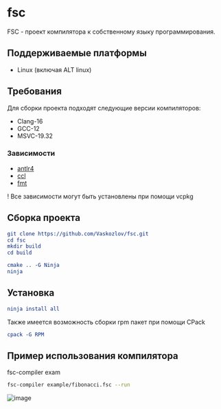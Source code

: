 # fsc

FSC - проект компилятора к собственному языку программирования.

## Поддерживаемые платформы
- Linux (включая ALT linux)

## Требования

Для сборки проекта подходят следующие версии компиляторов:
- Clang-16
- GCC-12
- MSVC-19.32

### Зависимости 
- [antlr4](https://www.antlr.org)
- [ccl](https://github.com/Vaskozlov/ccl-project)
- [fmt](https://github.com/fmtlib/fmt)

! Все зависимости могут быть установлены при помощи vcpkg

## Сборка проекта

```cmake
git clone https://github.com/Vaskozlov/fsc.git
cd fsc
mkdir build
cd build
```

```cmake
cmake .. -G Ninja
ninja
```

## Установка
```cmake
ninja install all
```

Также имеется возможность сборки rpm пакет при помощи CPack

```cmake
cpack -G RPM
```

## Пример использования компилятора
fsc-compiler exam

```bash
fsc-compiler example/fibonacci.fsc --run
```

![image](https://user-images.githubusercontent.com/46150969/228610779-734de800-f0b8-43db-96b3-4730b584a48e.png)
